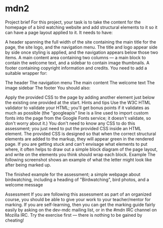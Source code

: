 # mdn2
Project brief
For this project, your task is to take the content for the homepage of a bird watching website and add structural elements to it so it can have a page layout applied to it. It needs to have:

A header spanning the full width of the site containing the main title for the page, the site logo, and the navigation menu. The title and logo appear side by side once styling is applied, and the navigation appears below those two items.
A main content area containing two columns — a main block to contain the welcome text, and a sidebar to contain image thumbnails.
A footer containing copyright information and credits.
You need to add a suitable wrapper for:

The header
The navigation menu
The main content
The welcome text
The image sidebar
The footer
You should also:

Apply the provided CSS to the page by adding another <link> element just below the existing one provided at the start.
Hints and tips
Use the W3C HTML validator to validate your HTML; you'll get bonus points if it validates as much as possible (the "googleapis" line is a line used to import custom fonts into the page from the Google Fonts service; it doesn't validate, so don't worry about it.)
You don't need to know any CSS to do this assessment; you just need to put the provided CSS inside an HTML element.
The provided CSS is designed so that when the correct structural elements are added to the markup, they will appear green in the rendered page.
If you are getting stuck and can't envisage what elements to put where, it often helps to draw out a simple block diagram of the page layout, and write on the elements you think should wrap each block.
Example
The following screenshot shows an example of what the letter might look like after being marked up.

The finished example for the assessment; a simple webpage about birdwatching, including a heading of "Birdwatching", bird photos, and a welcome message

Assessment
If you are following this assessment as part of an organized course, you should be able to give your work to your teacher/mentor for marking. If you are self-learning, then you can get the marking guide fairly easily by asking on the dev-mdc mailing list, or in the #mdn IRC channel on Mozilla IRC. Try the exercise first — there is nothing to be gained by cheating!
